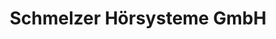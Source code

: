 ---
title: "Schmelzer Hörsysteme GmbH"
url: /barsbuettel/schmelzer-hoersysteme-gmbh/
shop: Hörgeräte
---